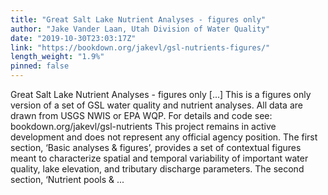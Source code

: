 ```yaml
---
title: "Great Salt Lake Nutrient Analyses - figures only"
author: "Jake Vander Laan, Utah Division of Water Quality"
date: "2019-10-30T23:03:17Z"
link: "https://bookdown.org/jakevl/gsl-nutrients-figures/"
length_weight: "1.9%"
pinned: false
---
```


Great Salt Lake Nutrient Analyses - figures only [...] This is a figures only version of a set of GSL water quality and nutrient analyses. All data are drawn from USGS NWIS or EPA WQP. For details and code see: bookdown.org/jakevl/gsl-nutrients This project remains in active development and does not represent any official agency position. The first section, ‘Basic analyses & figures’, provides a set of contextual figures meant to characterize spatial and temporal variability of important water quality, lake elevation, and tributary discharge parameters. The second section, ‘Nutrient pools & ...
